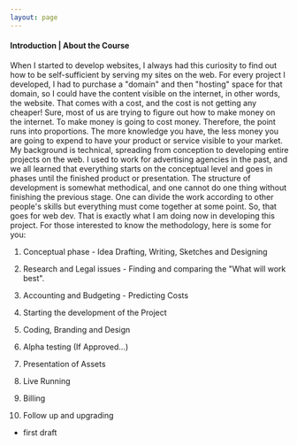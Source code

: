 ```yaml
---
layout: page
---
```


#### Introduction | About the Course<br>

When I started to develop websites, I always had this curiosity to find out how to be self-sufficient by serving my sites on the web. For every project I developed, I had to purchase a "domain" and then "hosting" space for that domain, so I could have the content visible on the internet, in other words, the website. That comes with a cost, and the cost is not getting any cheaper! Sure, most of us are trying to figure out how to make money on the internet. To make money is going to cost money. Therefore, the point runs into proportions. The more knowledge you have, the less money you are going to expend to have your product or service visible to your market. My background is technical, spreading from conception to developing entire projects on the web. I used to work for advertising agencies in the past, and we all learned that everything starts on the conceptual level and goes in phases until the finished product or presentation. The structure of development is somewhat methodical, and one cannot do one thing without finishing the previous stage. One can divide the work according to other people's skills but everything must come together at some point. So, that goes for web dev. That is exactly what I am doing now in developing this project. For those interested to know the methodology, here is some for you:<br>

1. Conceptual phase - Idea Drafting, Writing, Sketches and Designing

2. Research and Legal issues - Finding and comparing the "What will work best".

3. Accounting and Budgeting - Predicting Costs

4. Starting the development of the Project

5. Coding, Branding and Design

6. Alpha testing (If Approved...)

7. Presentation of Assets

8. Live Running

9. Billing

10. Follow up and upgrading

- first draft

